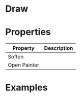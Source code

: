 # Draw


# Properties


| Property | Description| 
| -------- | -----------|
| Soften |  |
| Open Painter |  |




# Examples
